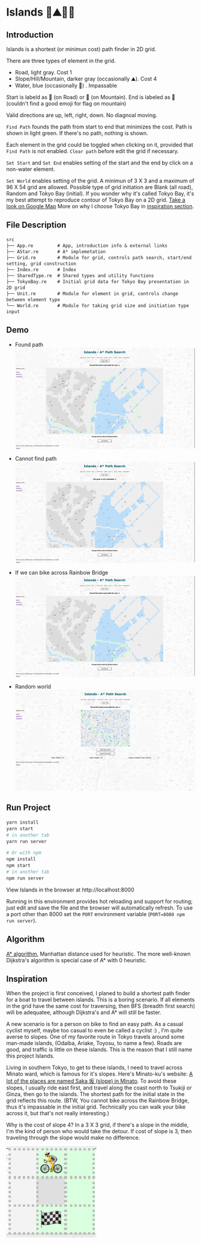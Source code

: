 # Islands 🚴⛰🌊🏁

## Introduction

Islands is a shortest (or minimun cost) path finder in 2D grid. 

There are three types of element in the grid.
- Road, light gray. Cost 1
- Slope/Hill/Mountain, darker gray (occasionally ⛰). Cost 4
- Water, blue (occasionally 🌊) . Impassable

Start is labeld as 🚴 (on Road) or 🚵 (on Mountain). End is labeled as 🏁 (couldn't find a good emoji for flag on mountain)

Valid directions are up, left, right, down. No diagnoal moving.

`Find Path` founds the path from start to end that minimizes the cost. Path is shown in light green. If there's no path, nothing is shown.

Each element in the grid could be toggled when clicking on it, provided that `Find Path` is not enabled. `Clear path` before edit the grid if necessary.

`Set Start` and `Set End` enables setting of the start and the end by click on a non-water element.

`Set World` enables setting of the grid. A minimun of 3 X 3 and a maximum of 96 X 54 grid are allowed. Possible type of grid initiation are Blank (all road), Random and Tokyo Bay (initial). If you wonder why it's called Tokyo Bay, it's my best attempt to reproduce contour of Tokyo Bay on a 2D grid.  [Take a look on Google Map](https://www.google.com/maps/@35.6438476,139.7549966,13.81z) More on why I choose Tokyo Bay in [inspiration section](https://github.com/Ironaki/Islands#inspiration).


## File Description

```
src
├── App.re         # App, introduction info & external links
├── AStar.re       # A* implemetation
├── Grid.re        # Module for grid, controls path search, start/end setting, grid construction
├── Index.re       # Index
├── SharedType.re  # Shared types and utility functions
├── TokyoBay.re    # Initial grid data for Tokyo Bay presentation in 2D grid
├── Unit.re        # Module for element in grid, controls change between element type
└── World.re       # Module for taking grid size and initiation type input
```

## Demo

- Found path
![demo1](./demo/demo1.png)

- Cannot find path
![demo2](./demo/demo2.png)

- If we can bike across Rainbow Bridge
![demo3](./demo/demo3.png)

- Random world
![demo4](./demo/demo4.png)

## Run Project

``` sh
yarn install
yarn start
# in another tab
yarn run server
```


```sh
# Or with npm
npm install
npm start
# in another tab
npm run server
```

View Islands in the browser at http://localhost:8000

Running in this environment provides hot reloading and support for routing; just edit and save the file and the browser will automatically refresh. To use a port other than 8000 set the `PORT` environment variable (`PORT=8080 npm run server`).


## Algorithm

[A* algorithm](https://en.wikipedia.org/wiki/A*_search_algorithm), Manhattan distance used for heuristic. The more well-known Dijkstra's algorithm is special case of A* with 0 heuristic.

## Inspiration

When the project is first conceived, I planed to build a shortest path finder for a boat to travel between islands. This is a boring scenario. If all elements in the grid have the same cost for traversing, then BFS (breadth first search) will be adequatee, although Dijkstra's and A* will still be faster.

A new scenario is for a person on bike to find an easy path. As a casual cyclist myself, maybe too casual to even be called a cyclist :) , I'm quite averse to slopes. One of my favorite route in Tokyo travels around some man-made islands, (Odaiba, Ariake, Toyosu, to name a few). Roads are good, and traffic is little on these islands. This is the reason that I still name this project Islands. 

Living in southern Tokyo, to get to these islands, I need to travel across Minato ward, which is famous for it's slopes. Here's Minato-ku's website: [A lot of the places are named Saka 坂 (slope) in Minato](https://www.city.minato.tokyo.jp/kyouikucenter/kodomo/kids/machinami/saka/index.html). To avoid these slopes, I usually ride east first, and travel along the coast north to Tsukiji or Ginza, then go to the islands. The shortest path for the initial state in the grid reflects this route. (BTW, You cannot bike across the Rainbow Bridge, thus it's impassable in the initial grid. Technically you can walk your bike across it, but that's not really interesting.)

Why is the cost of slope 4? In a 3 X 3 grid, if there's a slope in the middle, I'm the kind of person who would take the detour. If cost of slope is 3, then traveling through the slope would make no difference.

![3X3 slope in middle](./demo/3X3.png)
